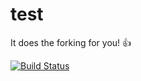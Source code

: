 test
====

It does the forking for you! 👍

[![Build Status](https://travis-ci.org/hugovk/test.png?branch=master)](https://travis-ci.org/hugovk/test)

